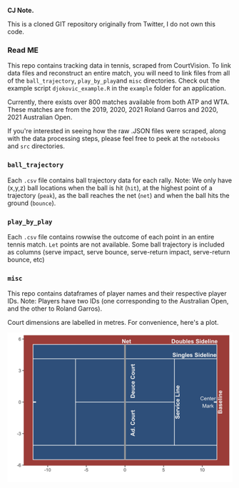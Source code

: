 **CJ Note.**

This is a cloned GIT repository originally from Twitter, I do not own this code.




### Read ME

This repo contains tracking data in tennis, scraped from CourtVision. To link data files and reconstruct an entire match, you will need to link files from all of the `ball_trajectory`, `play_by_play`and `misc` directories. Check out the example script `djokovic_example.R`  in the `example` folder for an application.

Currently, there exists over 800 matches available from both ATP and WTA. These matches are from the 2019, 2020, 2021 Roland Garros and 2020, 2021 Australian Open.

If you're interested in seeing how the raw .JSON files were scraped, along with the data processing steps, please feel free to peek at the `notebooks` and `src` directories.


### `ball_trajectory`

Each `.csv` file contains ball trajectory data for each rally. Note: We only have (x,y,z) ball locations when the ball is hit (`hit`), at the highest point of a trajectory (`peak`), as the ball reaches the net (`net`) and when the ball hits the ground (`bounce`).

### `play_by_play`

Each `.csv` file contains rowwise the outcome of each point in an entire tennis match. `Let` points are not available. Some ball trajectory is included as columns (serve impact, serve bounce, serve-return impact, serve-return bounce, etc) 


### `misc`

This repo contains dataframes of player names and their respective player IDs. Note: Players have two IDs (one corresponding to the Australian Open, and the other to Roland Garros). 


Court dimensions are labelled in metres. For convenience, here's a plot.

![alt text](tennis_court.jpg)



